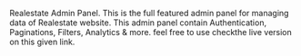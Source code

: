 Realestate Admin Panel. This is the full featured admin panel for managing data of Realestate website. This admin panel contain Authentication, Paginations, Filters, Analytics & more. feel free to use checkthe live version on this given link.

